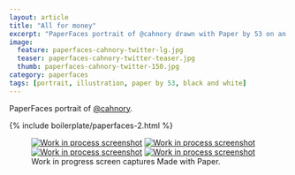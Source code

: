 ```yaml
---
layout: article
title: "All for money"
excerpt: "PaperFaces portrait of @cahnory drawn with Paper by 53 on an iPad."
image: 
  feature: paperfaces-cahnory-twitter-lg.jpg
  teaser: paperfaces-cahnory-twitter-teaser.jpg
  thumb: paperfaces-cahnory-twitter-150.jpg
category: paperfaces
tags: [portrait, illustration, paper by 53, black and white]
---
```


PaperFaces portrait of [@cahnory](http://twitter.com/cahnory).

{% include boilerplate/paperfaces-2.html %}

<figure class="third">
  <a href="{{ site.url }}/images/paperfaces-cahnory-process-1-lg.jpg"><img src="{{ site.url }}/images/paperfaces-cahnory-process-1-600.jpg" alt="Work in process screenshot"></a>
  <a href="{{ site.url }}/images/paperfaces-cahnory-process-2-lg.jpg"><img src="{{ site.url }}/images/paperfaces-cahnory-process-2-600.jpg" alt="Work in process screenshot"></a>
  <a href="{{ site.url }}/images/paperfaces-cahnory-process-3-lg.jpg"><img src="{{ site.url }}/images/paperfaces-cahnory-process-3-600.jpg" alt="Work in process screenshot"></a>
  <a href="{{ site.url }}/images/paperfaces-cahnory-process-4-lg.jpg"><img src="{{ site.url }}/images/paperfaces-cahnory-process-4-600.jpg" alt="Work in process screenshot"></a>
  <figcaption>Work in progress screen captures Made with Paper.</figcaption>
</figure>